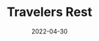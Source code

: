 ---
title: 'Travelers Rest'
description: 'Travelers Rest - Review'
score: 6
playtime: '5 hours'
date: '2022-04-30'
modified_date: '2022-07-10'
screenshots: []
---
